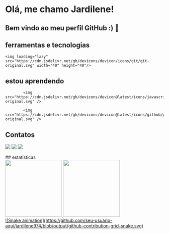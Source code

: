 # Olá, me chamo Jardilene!
## Bem vindo ao meu perfil GitHub :) 👋

<!--
*Jardilene974/jardilene974* is a ✨ special ✨ repository because its README.md (this file) appears on your GitHub profile.

Here are some ideas to get you started:

- 🔭Atualmente sou jovem aprendiz
- 🌱 Atualmente estou aprendendo um pouco de programação
- 👯 estou procurando ajudar naquilo que me pedirem ajudar e que eu consiga ajudar.
- 🤔estou procurando ajuda com mais detalhes a respeito de programação.
- 💬 pergunte-me sobre tudo.
- 📫 como entrar em contato comigo: Instagram:_jardyh; linkedin: www.linkedin.com/in/jardilene-oliveira-b599b2298
- 😄 Pronomes: ela/dela
- ⚡ curiosidade: faço 3 cursos diferentes, que um não tem nada haver com outro 🙆sou⚖ 
-->
## ferramentas e tecnologias
    <img loading="lazy" src="https://cdn.jsdelivr.net/gh/devicons/devicon/icons/git/git-original.svg" width="40" height="40"/>
## estou aprendendo
            <img src="https://cdn.jsdelivr.net/gh/devicons/devicon@latest/icons/javascript/javascript-original.svg" />
          
            <img src="https://cdn.jsdelivr.net/gh/devicons/devicon@latest/icons/github/github-original.svg" />

## Contatos
<a href="https://instagram.com/ _jardyh" target="_blank"><img loading="lazy" src="https://img.shields.io/badge/-Instagram-%23E4405F?style=for-the-badge&logo=instagram&logoColor=white" target="_blank"></a>
<a href = "jardilene974@gmail.com"><img loading="lazy" src="https://img.shields.io/badge/Gmail-D14836?style=for-the-badge&logo=gmail&logoColor=white" target="_blank"></a>
<a href="https:/www.linkedin.com/in/jardilene-oliveira-b599b2298" target="_blank"><img loading="lazy" src="https://img.shields.io/badge/-LinkedIn-%230077B5?style=for-the-badge&logo=linkedin&logoColor=white" target="_blank"></a>   
</div>
## estatísticas
<div>
<a href="https://github.com/jardilene974">
<img loading="lazy" height="180em" src="https://github-readme-stats.vercel.app/api/top-langs/?username=jardilene974&layout=compact&langs_count=7&theme=dracula"/>
<img loading="lazy" height="180em" src="https://github-readme-stats.vercel.app/api?username=jardilene974&show_icons=true&theme=dracula&include_all_commits=true&count_private=true"/>
</div>
![Snake animation](https://github.com/seu-usuário-aqui/jardilene974/blob/output/github-contribution-grid-snake.svg)

